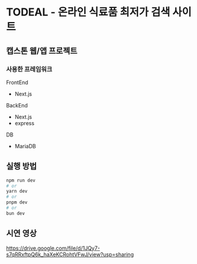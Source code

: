 # TODEAL - 온라인 식료품 최저가 검색 사이트

## 캡스톤 웹/앱 프로젝트

### 사용한 프레임워크

FrontEnd
- Next.js

BackEnd
- Next.js
- express

DB</br>
- MariaDB


## 실행 방법
```bash
npm run dev
# or
yarn dev
# or
pnpm dev
# or
bun dev
```

## 시연 영상
https://drive.google.com/file/d/1JQy7-s7qRRxftpQ6k_haXeKCRohtVFwJ/view?usp=sharing
